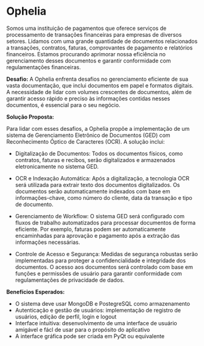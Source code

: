 # Ophelia

Somos uma instituição de pagamentos que oferece serviços de processamento de transações financeiras para empresas de diversos setores. Lidamos com uma grande quantidade de documentos relacionados a transações, contratos, faturas, comprovantes de pagamento e relatórios financeiros. Estamos procurando aprimorar nossa eficiência no gerenciamento desses documentos e garantir conformidade com regulamentações financeiras.

**Desafio:**
A Ophelia enfrenta desafios no gerenciamento eficiente de sua vasta documentação, que inclui documentos em papel e formatos digitais. A necessidade de lidar com volumes crescentes de documentos, além de garantir acesso rápido e preciso às informações contidas nesses documentos, é essencial para o seu negócio.

**Solução Proposta:**

Para lidar com esses desafios, a Ophelia propõe a implementação de um sistema de Gerenciamento Eletrônico de Documentos (GED) com Reconhecimento Óptico de Caracteres (OCR). A solução inclui:

-   Digitalização de Documentos: Todos os documentos físicos, como contratos, faturas e recibos, serão digitalizados e armazenados eletronicamente no sistema GED.

-   OCR e Indexação Automática: Após a digitalização, a tecnologia OCR será utilizada para extrair texto dos documentos digitalizados. Os documentos serão automaticamente indexados com base em informações-chave, como número do cliente, data da transação e tipo de documento.

-   Gerenciamento de Workflow: O sistema GED será configurado com fluxos de trabalho automatizados para processar documentos de forma eficiente. Por exemplo, faturas podem ser automaticamente encaminhadas para aprovação e pagamento após a extração das informações necessárias.

-   Controle de Acesso e Segurança: Medidas de segurança robustas serão implementadas para proteger a confidencialidade e integridade dos documentos. O acesso aos documentos será controlado com base em funções e permissões de usuário para garantir conformidade com regulamentações de privacidade de dados.

**Benefícios Esperados:**

-   O sistema deve usar MongoDB e PostegreSQL como armazenamento
-   Autenticação e gestão de usuários: implementação de registro de usuários, edição de perfil, login e logout
-   Interface intuitiva: desenvolvimento de uma interface de usuário amigável e fácl de usar para o propósito do aplicativo
-   A interface gráfica pode ser criada em PyQt ou equivalente
